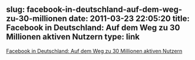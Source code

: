 slug: facebook-in-deutschland-auf-dem-weg-zu-30-millionen
date: 2011-03-23 22:05:20
title: Facebook in Deutschland: Auf dem Weg zu 30 Millionen aktiven Nutzern
type: link
---

[Facebook in Deutschland: Auf dem Weg zu 30 Millionen aktiven Nutzern](http://netzwertig.com/2011/03/22/facebook-in-deutschland-auf-dem-weg-zu-30-millionen-aktiven-nutzern/)
